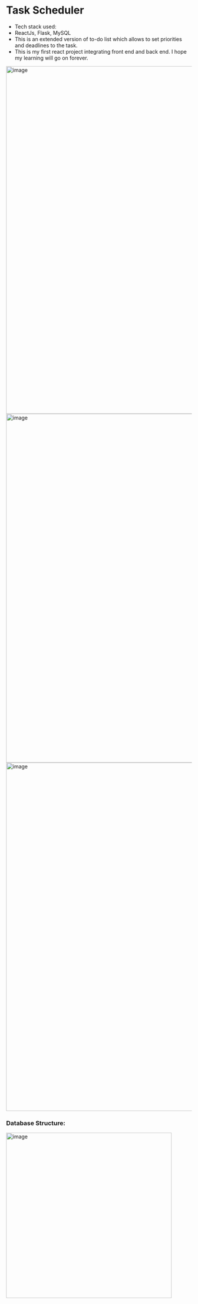 # Task Scheduler
- Tech stack used:
- ReactJs, Flask, MySQL
- This is an extended version of to-do list which allows to set priorities and deadlines to the task.
- This is my first react project integrating front end and back end. I hope my learning will go on forever.

<img width="944" alt="image" src="https://github.com/AK16092003/Task_scheduler/assets/97865565/399c611c-b096-4801-b73f-26f088eb52ea">
<img width="947" alt="image" src="https://github.com/AK16092003/Task_scheduler/assets/97865565/1a17c66e-50e6-4695-a01a-bcb1b75419b3">
<img width="946" alt="image" src="https://github.com/AK16092003/Task_scheduler/assets/97865565/7bf59133-85eb-44af-9bbb-69ed1e9c38d1">

### Database Structure:
<img width="449" alt="image" src="https://github.com/AK16092003/Task_scheduler/assets/97865565/7e4848a3-b09c-41f3-bb3e-bf18a819191d">


